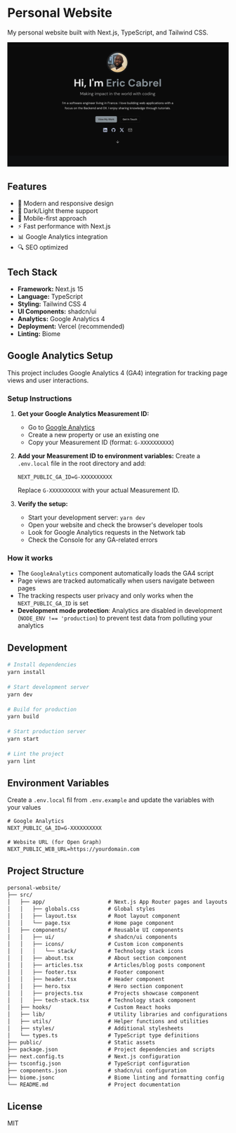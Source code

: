 # Personal Website

My personal website built with Next.js, TypeScript, and Tailwind CSS.

![demo](https://raw.githubusercontent.com/tericcabrel/me/main/public/og.png)

## Features

- 🎨 Modern and responsive design
- 🌙 Dark/Light theme support
- 📱 Mobile-first approach
- ⚡ Fast performance with Next.js
- 📊 Google Analytics integration
- 🔍 SEO optimized

## Tech Stack

- **Framework:** Next.js 15 
- **Language:** TypeScript
- **Styling:** Tailwind CSS 4
- **UI Components:** shadcn/ui
- **Analytics:** Google Analytics 4
- **Deployment:** Vercel (recommended)
- **Linting:** Biome


## Google Analytics Setup

This project includes Google Analytics 4 (GA4) integration for tracking page views and user interactions.

### Setup Instructions

1. **Get your Google Analytics Measurement ID:**
   - Go to [Google Analytics](https://analytics.google.com/)
   - Create a new property or use an existing one
   - Copy your Measurement ID (format: `G-XXXXXXXXXX`)

2. **Add your Measurement ID to environment variables:**
   Create a `.env.local` file in the root directory and add:
   ```env
   NEXT_PUBLIC_GA_ID=G-XXXXXXXXXX
   ```
   Replace `G-XXXXXXXXXX` with your actual Measurement ID.

3. **Verify the setup:**
   - Start your development server: `yarn dev`
   - Open your website and check the browser's developer tools
   - Look for Google Analytics requests in the Network tab
   - Check the Console for any GA-related errors

### How it works

- The `GoogleAnalytics` component automatically loads the GA4 script
- Page views are tracked automatically when users navigate between pages
- The tracking respects user privacy and only works when the `NEXT_PUBLIC_GA_ID` is set
- **Development mode protection**: Analytics are disabled in development (`NODE_ENV !== 'production`) to prevent test data from polluting your analytics

## Development

```bash
# Install dependencies
yarn install

# Start development server
yarn dev

# Build for production
yarn build

# Start production server
yarn start

# Lint the project
yarn lint
```

## Environment Variables

Create a `.env.local` fil from `.env.example` and update the variables with your values

```env
# Google Analytics
NEXT_PUBLIC_GA_ID=G-XXXXXXXXXX

# Website URL (for Open Graph)
NEXT_PUBLIC_WEB_URL=https://yourdomain.com
```

## Project Structure

```
personal-website/
├── src/
│   ├── app/                    # Next.js App Router pages and layouts
│   │   ├── globals.css         # Global styles
│   │   ├── layout.tsx          # Root layout component
│   │   └── page.tsx            # Home page component
│   ├── components/             # Reusable UI components
│   │   ├── ui/                 # shadcn/ui components
│   │   ├── icons/              # Custom icon components
│   │   │   └── stack/          # Technology stack icons
│   │   ├── about.tsx           # About section component
│   │   ├── articles.tsx        # Articles/blog posts component
│   │   ├── footer.tsx          # Footer component
│   │   ├── header.tsx          # Header component
│   │   ├── hero.tsx            # Hero section component
│   │   ├── projects.tsx        # Projects showcase component
│   │   ├── tech-stack.tsx      # Technology stack component
│   ├── hooks/                  # Custom React hooks
│   ├── lib/                    # Utility libraries and configurations
│   ├── utils/                  # Helper functions and utilities
│   ├── styles/                 # Additional stylesheets
│   └── types.ts                # TypeScript type definitions
├── public/                     # Static assets
├── package.json                # Project dependencies and scripts
├── next.config.ts              # Next.js configuration
├── tsconfig.json               # TypeScript configuration
├── components.json             # shadcn/ui configuration
├── biome.jsonc                 # Biome linting and formatting config
└── README.md                   # Project documentation
```

## License

MIT
